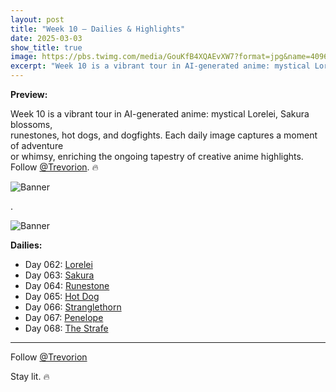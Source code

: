 ```yaml
---
layout: post
title: "Week 10 – Dailies & Highlights"
date: 2025-03-03
show_title: true
image: https://pbs.twimg.com/media/GouKfB4XQAEvXW7?format=jpg&name=4096x4096
excerpt: "Week 10 is a vibrant tour in AI-generated anime: mystical Lorelei, Sakura blossoms, runestones, hot dogs, and dogfights. Each daily image captures a moment of adventure or whimsy, enriching the ongoing tapestry of creative anime highlights."
---
```

  
**Preview:**  
  
Week 10 is a vibrant tour in AI-generated anime: mystical Lorelei, Sakura blossoms,  
runestones, hot dogs, and dogfights. Each daily image captures a moment of adventure  
or whimsy, enriching the ongoing tapestry of creative anime highlights. Follow [@Trevorion](https://x.com/Trevorion). 🔥
  
![Banner]()
  

<div style="max-width: 640px; height: auto;">
  <p>.</p>
  <p><img src="https://pbs.twimg.com/media/GouKfB4XQAEvXW7?format=jpg&name=4096x4096" alt="Banner"  style="max-width: 640px; height: auto;" /></p>
</div>

**Dailies:**
- Day 062: [Lorelei](https://x.com/Trevorion/status/1896514636088058223)
- Day 063: [Sakura](https://x.com/Trevorion/status/1896850400495767636)
- Day 064: [Runestone](https://x.com/Trevorion/status/1897136726017233274)
- Day 065: [Hot Dog](https://x.com/Trevorion/status/1897629485588996160)
- Day 066: [Stranglethorn](https://x.com/Trevorion/status/1897922117431112066)
- Day 067: [Penelope](https://x.com/Trevorion/status/1898254875437228434)
- Day 068: [The Strafe](https://x.com/Trevorion/status/1898597965679165901)

---
Follow [@Trevorion](https://x.com/Trevorion)

Stay lit. 🔥
